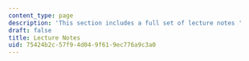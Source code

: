 ```yaml
---
content_type: page
description: 'This section includes a full set of lecture notes '
draft: false
title: Lecture Notes
uid: 75424b2c-57f9-4d04-9f61-9ec776a9c3a0
---
```

